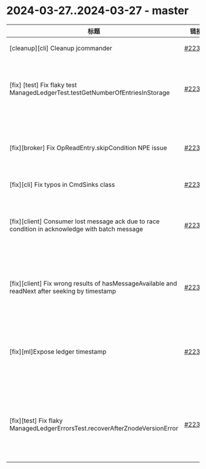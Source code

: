# 2024-03-27..2024-03-27 - master
| 标题 | 链接 | 作者 | 标签 |
| - | :--: | :--: | - |
| [cleanup][cli] Cleanup jcommander | [#22337](https://github.com/apache/pulsar/pull/22337) | [@nodece](https://github.com/nodece) | `area/cli` `doc-not-needed` `ready-to-test`  | 
| [fix] [test] Fix flaky test ManagedLedgerTest.testGetNumberOfEntriesInStorage | [#22344](https://github.com/apache/pulsar/pull/22344) | [@poorbarcode](https://github.com/poorbarcode) | `doc-not-needed` `ready-to-test` `cherry-picked/branch-3.0` `cherry-picked/branch-3.2` `release/3.0.4` `release/3.2.2`  | 
| [fix][broker] Fix OpReadEntry.skipCondition NPE issue | [#22367](https://github.com/apache/pulsar/pull/22367) | [@Technoboy-](https://github.com/Technoboy-) | `doc-not-needed` `ready-to-test` `cherry-picked/branch-3.0` `cherry-picked/branch-3.2` `release/3.0.4` `release/3.2.2`  | 
| [fix][cli] Fix typos in CmdSinks class | [#22358](https://github.com/apache/pulsar/pull/22358) | [@hanmz](https://github.com/hanmz) | `doc-not-needed` `ready-to-test`  | 
| [fix][client] Consumer lost message ack due to race condition in acknowledge with batch message | [#22353](https://github.com/apache/pulsar/pull/22353) | [@Shawyeok](https://github.com/Shawyeok) | `type/bug` `doc-not-needed` `cherry-picked/branch-3.0` `cherry-picked/branch-3.2` `release/3.0.4` `release/3.1.4` `release/3.2.2`  | 
| [fix][client] Fix wrong results of hasMessageAvailable and readNext after seeking by timestamp | [#22363](https://github.com/apache/pulsar/pull/22363) | [@BewareMyPower](https://github.com/BewareMyPower) | `area/client` `doc-not-needed` `ready-to-test` `cherry-picked/branch-3.2` `release/3.1.4` `release/3.2.2` `release/3.0.5`  | 
| [fix][ml]Expose ledger timestamp  | [#22338](https://github.com/apache/pulsar/pull/22338) | [@dao-jun](https://github.com/dao-jun) | `doc-not-needed` `ready-to-test` `area/ML` `cherry-picked/branch-3.0` `cherry-picked/branch-3.2` `release/3.0.4` `release/3.1.4` `release/3.2.2`  | 
| [fix][test] Fix flaky ManagedLedgerErrorsTest.recoverAfterZnodeVersionError | [#22368](https://github.com/apache/pulsar/pull/22368) | [@lhotari](https://github.com/lhotari) | `type/flaky-tests` `doc-not-needed` `ready-to-test` `cherry-picked/branch-3.0` `cherry-picked/branch-3.2` `release/3.0.4` `release/3.2.2`  | 
